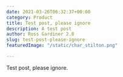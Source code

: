 ```yaml
---
date: 2021-03-26T06:32:37+00:00
category: Product
title: Test post, please ignore
description: A test post
author: Ross Gardiner 2.0
slug: test-post-please-ignore
featuredImage: "/static/char_stilton.png"

---
```

Test post, please ignore.